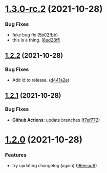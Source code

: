 # [1.3.0-rc.2](https://github.com/yozepi/semantic-release-dotnet/compare/v1.3.0-rc.1...v1.3.0-rc.2) (2021-10-28)


### Bug Fixes

* fake bug fix ([5b02fbb](https://github.com/yozepi/semantic-release-dotnet/commit/5b02fbb4a29054d62e926808b3208541265dc322))
* this is a thing. ([8ed28ff](https://github.com/yozepi/semantic-release-dotnet/commit/8ed28ff71d047da15739ef5131d4b8024a7ee0d6))

## [1.2.2](https://github.com/yozepi/semantic-release-dotnet/compare/v1.2.1...v1.2.2) (2021-10-28)


### Bug Fixes

* Add id to release. ([d441a2e](https://github.com/yozepi/semantic-release-dotnet/commit/d441a2ead843f206f4444e6873c8d3b4b18398dd))

## [1.2.1](https://github.com/yozepi/semantic-release-dotnet/compare/v1.2.0...v1.2.1) (2021-10-28)


### Bug Fixes

* **Github Actions:** update branches ([f7ef772](https://github.com/yozepi/semantic-release-dotnet/commit/f7ef772e52fa50dbb3963a6a6aa25befb81923f1))

# [1.2.0](https://github.com/yozepi/semantic-release-dotnet/compare/v1.1.0...v1.2.0) (2021-10-28)


### Features

* try updating changelog (again) ([96eead9](https://github.com/yozepi/semantic-release-dotnet/commit/96eead9434bc51e9d12727632bc904ee8fc037a8))
